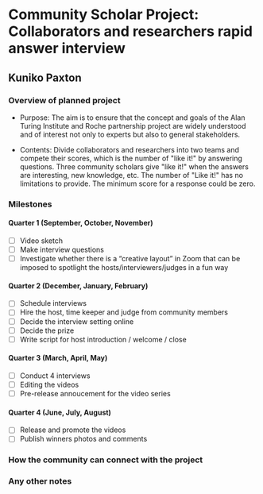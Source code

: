 # Community Scholar Project: Collaborators and researchers rapid answer interview
## Kuniko Paxton

### Overview of planned project
- Purpose: 
The aim is to ensure that the concept and goals of the Alan Turing Institute and Roche partnership project are widely understood and of interest not only to experts but also to general stakeholders.

- Contents: 
Divide collaborators and researchers into two teams and compete their scores, which is the number of "like it!" by answering questions.
Three community scholars give "like it!" when the answers are interesting, new knowledge, etc. The number of "Like it!" has no limitations to provide. The minimum score for a response could be zero.

### Milestones

#### Quarter 1 (September, October, November)
- [ ] Video sketch
- [ ] Make interview questions
- [ ] Investigate whether there is a “creative layout” in Zoom that can be imposed to spotlight the hosts/interviewers/judges in a fun way

#### Quarter 2 (December, January, February)
- [ ] Schedule interviews
- [ ] Hire the host, time keeper and judge from community members
- [ ] Decide the interview setting online
- [ ] Decide the prize
- [ ] Write script for host introduction / welcome / close

#### Quarter 3 (March, April, May)
- [ ] Conduct 4 interviews
- [ ] Editing the videos
- [ ] Pre-release annoucement for the video series

#### Quarter 4 (June, July, August)
- [ ] Release and promote the videos
- [ ] Publish winners photos and comments

### How the community can connect with the project


### Any other notes
